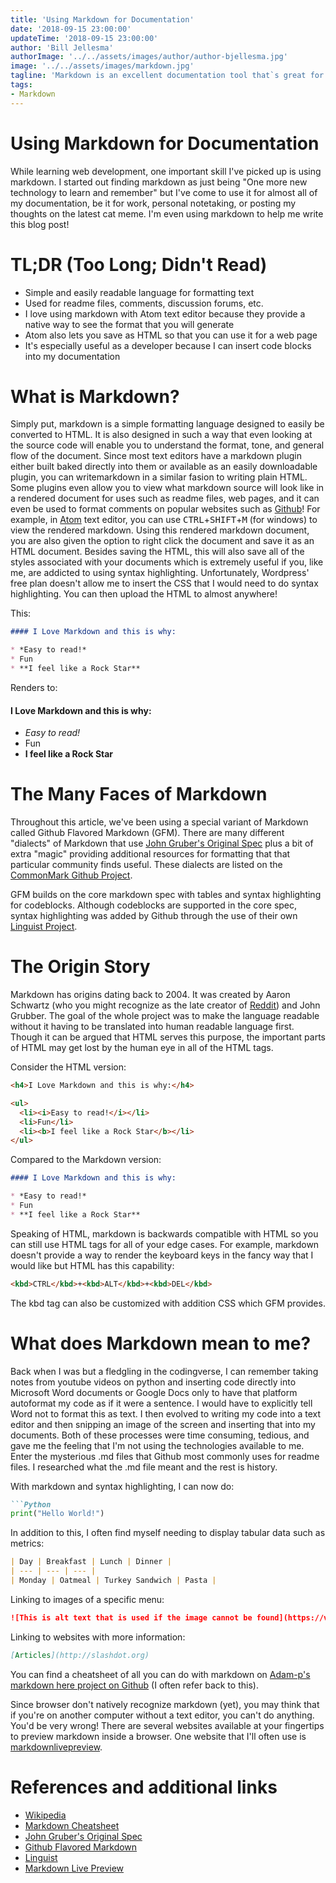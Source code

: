 ```yaml
---
title: 'Using Markdown for Documentation'
date: '2018-09-15 23:00:00'
updateTime: '2018-09-15 23:00:00'
author: 'Bill Jellesma'
authorImage: '../../assets/images/author/author-bjellesma.jpg'
image: '../../assets/images/markdown.jpg'
tagline: 'Markdown is an excellent documentation tool that`s great for developers!'
tags:
- Markdown
---
```

# Using Markdown for Documentation

While learning web development, one important skill I've picked up is using markdown. I started out finding markdown as just being "One more new technology to learn and remember" but I've come to use it for almost all of my documentation, be it for work, personal notetaking, or posting my thoughts on the latest cat meme. I'm even using markdown to help me write this blog post!

# TL;DR (Too Long; Didn't Read)

* Simple and easily readable language for formatting text
* Used for readme files, comments, discussion forums, etc.
* I love using markdown with Atom text editor because they provide a native way to see the format that you will generate
 * Atom also lets you save as HTML so that you can use it for a web page
* It's especially useful as a developer because I can insert code blocks into my documentation

# What is Markdown?

Simply put, markdown is a simple formatting language designed to easily be converted to HTML. It is also designed in such a way that even looking at the source code will enable you to understand the format, tone, and general flow of the document. Since most text editors have a markdown plugin either built baked directly into them or available as an easily downloadable plugin, you can writemarkdown in a similar fasion to writing plain HTML. Some plugins even allow you to view what markdown source will look like in a rendered document for uses such as readme files, web pages, and it can even be used to format comments on popular websites such as [Github](https://github.com)! For example, in [Atom](https://atom.io/) text editor, you can use <kbd>CTRL</kbd>+<kbd>SHIFT</kbd>+<kbd>M</kbd> (for windows) to view the rendered markdown. Using this rendered markdown document, you are also given the option to right click the document and save it as an HTML document. Besides saving the HTML, this will also save all of the styles associated with your documents which is extremely useful if you, like me, are addicted to using syntax highlighting. Unfortunately, Wordpress' free plan doesn't allow me to insert the CSS that I would need to do syntax highlighting. You can then upload the HTML to almost anywhere!

This:

```Markdown
#### I Love Markdown and this is why:

* *Easy to read!*
* Fun
* **I feel like a Rock Star**
```

Renders to:

#### I Love Markdown and this is why:

* *Easy to read!*
* Fun
* **I feel like a Rock Star**

# The Many Faces of Markdown

Throughout this article, we've been using a special variant of Markdown called Github Flavored Markdown (GFM). There are many different "dialects" of Markdown that use [John Gruber's Original Spec](https://daringfireball.net/projects/markdown/) plus a bit of extra "magic" providing additional resources for formatting that that particular community finds useful. These dialects are listed on the [CommonMark Github Project](https://github.com/commonmark/commonmark/wiki/markdown-flavors).

GFM builds on the core markdown spec with tables and syntax highlighting for codeblocks. Although codeblocks are supported in the core spec, syntax highlighting was added by Github through the use of their own [Linguist Project](https://github.com/github/linguist).

# The Origin Story

Markdown has origins dating back to 2004. It was created by Aaron Schwartz (who you might recognize as the late creator of [Reddit](https://www.reddit.com/)) and John Grubber. The goal of the whole project was to make the language readable without it having to be translated into human readable language first. Though it can be argued that HTML serves this purpose, the important parts of HTML may get lost by the human eye in all of the HTML tags.

Consider the HTML version:

```HTML
<h4>I Love Markdown and this is why:</h4>

<ul>
  <li><i>Easy to read!</i></li>
  <li>Fun</li>
  <li><b>I feel like a Rock Star</b></li>
</ul>
```

Compared to the Markdown version:

```Markdown
#### I Love Markdown and this is why:

* *Easy to read!*
* Fun
* **I feel like a Rock Star**
```

Speaking of HTML, markdown is backwards compatible with HTML so you can still use HTML tags for all of your edge cases. For example, markdown doesn't provide a way to render the keyboard keys in the fancy way that I would like but HTML has this capability:

```HTML
<kbd>CTRL</kbd>+<kbd>ALT</kbd>+<kbd>DEL</kbd>
```

The kbd tag can also be customized with addition CSS which GFM provides.

# What does Markdown mean to me?

Back when I was but a fledgling in the codingverse, I can remember taking notes from youtube videos on python and inserting code directly into Microsoft Word documents or Google Docs only to have that platform autoformat my code as if it were a sentence. I would have to explicitly tell Word not to format this as text. I then evolved to writing my code into a text editor and then snipping an image of the screen and inserting that into my documents. Both of these processes were time consuming, tedious, and gave me the feeling that I'm not using the technologies available to me. Enter the mysterious .md files that Github most commonly uses for readme files. I researched what the .md file meant and the rest is history.

 With markdown and syntax highlighting, I can now do:

```Markdown
```Python
print("Hello World!")
```


In addition to this, I often find myself needing to display tabular data such as metrics:

```Markdown
| Day | Breakfast | Lunch | Dinner |
| --- | --- | --- |
| Monday | Oatmeal | Turkey Sandwich | Pasta |
```

Linking to images of a specific menu:

```Markdown
![This is alt text that is used if the image cannot be found](https://via.placeholder.com/350x150 "This is the hover tooltip")
```

Linking to websites with more information:

```Markdown
[Articles](http://slashdot.org)
```

You can find a cheatsheet of all you can do with markdown on [Adam-p's markdown here project on Github](https://github.com/adam-p/markdown-here/wiki/Markdown-Cheatsheet) (I often refer back to this).

Since browser don't natively recognize markdown (yet), you may think that if you're on another computer without a text editor, you can't do anything. You'd be very wrong! There are several websites available at your fingertips to preview markdown inside a browser. One website that I'll often use is [markdownlivepreview](http://markdownlivepreview.com/).

# References and additional links

* [Wikipedia](https://en.wikipedia.org/wiki/Markdown)
* [Markdown Cheatsheet](https://github.com/adam-p/markdown-here/wiki/Markdown-Cheatsheet)
* [John Gruber's Original Spec](https://daringfireball.net/projects/markdown/)
* [Github Flavored Markdown](https://help.github.com/categories/writing-on-github/)
* [Linguist](https://github.com/github/linguist)
* [Markdown Live Preview](http://markdownlivepreview.com/)
